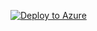 [![Deploy to Azure](https://azuredeploy.net/deploybutton.svg)](https://deploy.azure.com/?repository=https://raw.githubusercontent.com/phanikumarsharma/rdmisaasofferingtemplate/master/rdmisaastemplate.json)
